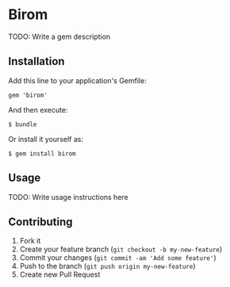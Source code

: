 # Birom

TODO: Write a gem description

## Installation

Add this line to your application's Gemfile:

    gem 'birom'

And then execute:

    $ bundle

Or install it yourself as:

    $ gem install birom

## Usage

TODO: Write usage instructions here

## Contributing

1. Fork it
2. Create your feature branch (`git checkout -b my-new-feature`)
3. Commit your changes (`git commit -am 'Add some feature'`)
4. Push to the branch (`git push origin my-new-feature`)
5. Create new Pull Request
